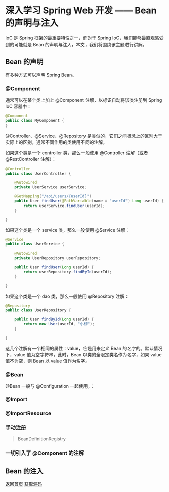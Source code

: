 # 深入学习 Spring Web 开发 —— Bean 的声明与注入

IoC 是 Spring 框架的最重要特性之一，而对于 Spring IoC，我们能够最直观感受到的可能就是 Bean 的声明与注入，本文，我们将围绕该主题进行讲解。

## Bean 的声明

有多种方式可以声明 Spring Bean。

### @Component

通常可以在某个类上加上 @Component 注解，以标识自动将该类注册到 Spring IoC 容器中：

```java
@Component
public class MyComponent {
}
```

@Controller、@Service、@Repository 是类似的，它们之间概念上的区别大于实际上的区别，通常不同作用的类使用不同的注解。

如果这个类是一个 controller 类，那么一般使用 @Controller 注解（或者 @RestController 注解）：

```java
@Controller
public class UserController {

    @Autowired
    private UserService userService;

    @GetMapping("/api/users/{userId}")
    public User findUser(@PathVariable(name = "userId") Long userId) {
        return userService.findUser(userId);
    }

}
```

如果这个类是一个 service 类，那么一般使用 @Service 注解：

```java
@Service
public class UserService {

    @Autowired
    private UserRepository userRepository;

    public User findUser(Long userId) {
        return userRepository.findById(userId);
    }

}
```

如果这个类是一个 dao 类，那么一般使用 @Repository 注解：

```java
@Repository
public class UserRepository {

    public User findById(Long userId) {
        return new User(userId, "小穆");
    }

}
```

这几个注解有一个相同的属性：value，它是用来定义 Bean 的名字的。默认情况下，value 值为空字符串，此时，Bean 以类的全限定类名作为名字，如果 value 值不为空，则 Bean 以 value 值作为名字。

### @Bean

@Bean 一般与 @Configuration 一起使用，：

### @Import

### @ImportResource

### 手动注册

> BeanDefinitionRegistry

### 一切引入了 @Component 的注解

## Bean 的注入

[返回首页](https://susamlu.github.io/paitse)
[获取源码](https://github.com/susamlu/spring-web)